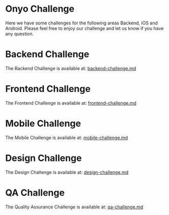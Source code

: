 # Onyo Challenge #

Here we have some challenges for the following areas Backend, iOS and Android. Please feel free to enjoy our challenge and let us know if you have any question.


# Backend Challenge #
The Backend Challenge is available at: [backend-challenge.md](https://github.com/Onyo/onyo-challenges/blob/master/backend-challenge.md)

# Frontend Challenge #
The Frontend Challenge is available at: [frontend-challenge.md](https://github.com/Onyo/onyo-challenges/blob/master/frontend-challenge.md)

# Mobile Challenge #

The Mobile Challenge is available at: [mobile-challenge.md](https://github.com/Onyo/onyo-challenges/blob/master/mobile-challenge.md)

# Design Challenge #

The Design Challenge is available at: [design-challenge.md](https://github.com/Onyo/onyo-challenges/blob/master/design-challenge.md)

# QA Challenge #

The Quality Assurance Challenge is available at: [qa-challenge.md](https://github.com/Onyo/onyo-challenges/blob/master/qa-challenge.md)


